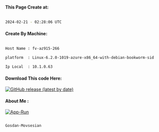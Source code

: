 
   
#### This Page Create at:

```bash

2024-02-21 - 02:28:06 UTC

```

#### Create By Machine:

```bash

Host Name : fv-az915-266

platform  : Linux-6.2.0-1019-azure-x86_64-with-debian-bookworm-sid

Ip Local  : 10.1.0.63

```
#### Download This code Here:

[![GitHub release (latest by date)](https://img.shields.io/github/v/release/Gosdan-Movsesian/Gosdan?style=for-the-badge&label=Download)](https://github.com/Gosdan-Movsesian/Gosdan/releases) 

</p> 

#### About Me :

[![App-Run](https://github.com/Gosdan-Movsesian/Gosdan/actions/workflows/App-Run.yml/badge.svg)](https://github.com/Gosdan-Movsesian/Gosdan/actions/workflows/App-Run.yml)

```bash

Gosdan-Movsesian

```

